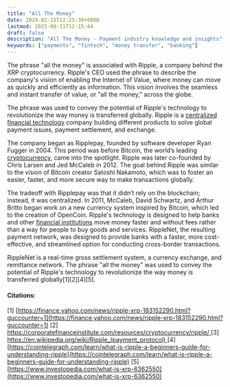 ```yaml
---
title: "All The Money"
date: 2024-02-15T12:25:38+0000
lastmod: 2025-08-11T12:15:44
draft: false
description: "All The Money - Payment industry knowledge and insights"
keywords: ["payments", "fintech", "money transfer", "banking"]
---
```


The phrase "all the money" is associated with Ripple, a company behind the XRP cryptocurrency. Ripple's CEO used the phrase to describe the company's vision of enabling the Internet of Value, where money can move as quickly and efficiently as information. This vision involves the seamless and instant transfer of value, or "all the money," across the globe. 

The phrase was used to convey the potential of Ripple's technology to revolutionize the way money is transferred globally. Ripple is a [centralized financial technology](https://faisalkhanllc.xyz/resources/payments-wiki/c/cefi-centralized-finance/) company building different products to solve global payment issues, payment settlement, and exchange.

The company began as Ripplepay, founded by software developer Ryan Fugger in 2004. This period was before Bitcoin, the world’s leading [cryptocurrency](https://faisalkhanllc.xyz/resources/payments-wiki/c/cryptocurrency/), came into the spotlight. Ripple was later co-founded by Chris Larsen and Jed McCaleb in 2012. The goal behind Ripple was similar to the vision of Bitcoin creator Satoshi Nakamoto, which was to foster an easier, faster, and more secure way to make transactions globally.

The tradeoff with Ripplepay was that it didn’t rely on the blockchain; instead, it was centralized. In 2011, McCaleb, David Schwartz, and Arthur Britto began work on a new currency system inspired by Bitcoin, which led to the creation of OpenCoin. Ripple's technology is designed to help banks and other [financial institutions](https://faisalkhanllc.xyz/resources/payments-wiki/f/financial-institution-fi/) move money faster and without fees rather than a way for people to buy goods and services. RippleNet, the resulting payment network, was designed to provide banks with a faster, more cost-effective, and streamlined option for conducting cross-border transactions.

RippleNet is a real-time gross settlement system, a currency exchange, and remittance network. The phrase "all the money" was used to convey the potential of Ripple's technology to revolutionize the way money is transferred globally[1][2][4][5].

#### Citations:

[1] [https://finance.yahoo.com/news/ripple-xrp-183152290.html?guccounter=1](https://finance.yahoo.com/news/ripple-xrp-183152290.html?guccounter=1)
[2] [https://corporatefinanceinstitute.com/resources/cryptocurrency/ripple/
](https://corporatefinanceinstitute.com/resources/cryptocurrency/ripple/
)[3] [https://en.wikipedia.org/wiki/Ripple_(payment_protocol)
](https://en.wikipedia.org/wiki/Ripple_(payment_protocol)
)[4] [https://cointelegraph.com/learn/what-is-ripple-a-beginners-guide-for-understanding-ripple](https://cointelegraph.com/learn/what-is-ripple-a-beginners-guide-for-understanding-ripple)
[5] [https://www.investopedia.com/what-is-xrp-6362550](https://www.investopedia.com/what-is-xrp-6362550)